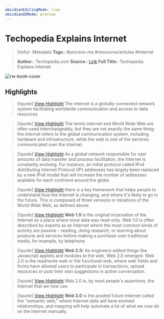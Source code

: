 ```yaml
---
obsidianEditingMode: live
obsidianUIMode: preview
---
```

# Techopedia Explains Internet

> [!info]- Metadata
> **Tags**:: #process-me #resources/articles #internet
> 
> **Author**:: Techopedia.com
> **Source**:: [Link](https://www.techopedia.com/definition/2419/internet)
> **Full Title**:: Techopedia Explains Internet

![rw-book-cover](https://images.techopedia.com/definition/term-image/2419/internet)

## Highlights

> [!quote] [View Highlight](https://read.readwise.io/read/01gmvbr5x3034sjvm1t6rxeksc)
> The internet is a globally connected network system facilitating worldwide communication and access to data resources


> [!quote] [View Highlight](https://read.readwise.io/read/01gmvbrzyed7a7wks4g4gn6ty7)
> The terms internet and World Wide Web are often used interchangeably, but they are not exactly the same thing; the internet refers to the global communication system, including hardware and infrastructure, while the web is one of the services communicated over the internet.


> [!quote] [View Highlight](https://read.readwise.io/read/01gmvbx00x2nmcqg9nq75sjsdb)
> As a global network responsible for vast amounts of data transfer and process facilitation, the Internet is constantly evolving. For instance, an initial protocol called IPv4 distributing Internet Protocol (IP) addresses has largely been replaced by a new IPv6 model that will increase the number of addresses available for each continent around the globe.


> [!quote] [View Highlight](https://read.readwise.io/read/01gmvbyxexk0wya01rzaqd191v)
> there is a key framework that helps people to understand how the Internet is changing, and where it's likely to go in the future.
> This is composed of three versions or iterations of the World Wide Web, as defined above.


> [!quote] [View Highlight](https://read.readwise.io/read/01gmvc0mzv3f0gwfbq0x2z97f3)
> **Web 1.0** is the original incarnation of the Internet as a place where most data was read-only. Web 1.0 is often described by experts as an Internet where the most common kinds of activity are passive – reading, doing research, or learning about products and services before making a purchase over traditional media, for example, by telephone.


> [!quote] [View Highlight](https://read.readwise.io/read/01gmvc2gn3fgps2c0qkc5xxp39)
> **Web 2.0:** As engineers added things like Javascript applets and modules to the web, Web 2.0 emerged. Web 2.0 is the read/write web or the functional web, where web fields and forms have allowed users to participate in transactions, upload resources or post their own suggestions in active conversation.


> [!quote] [View Highlight](https://read.readwise.io/read/01gmvc2yypbqqp3d6g35x7wnq8)
> Web 2.0 is, by most people's assertions, the Internet that we now use.


> [!quote] [View Highlight](https://read.readwise.io/read/01gmvc5xz83bv91f3hje832138)
> **Web 3.0** is the posited future Internet called the "semantic web," where Internet data will have evolved relationships, and mapping will help automate a lot of what we now do on the Internet manually.

